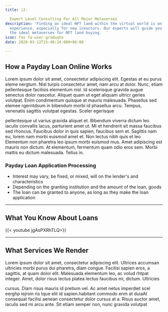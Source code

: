 ```yaml
---
title: |2-

  Expert Level Consulting For All Major Metaverses
description: 'Finding an ideal NFT land within the virtual world is an overwhelming
  experience, especially for new investors. Our experts will guide you on choosing
  the ideal metaverses for NFT land buying.  '
icon: fas fa-user-graduate
date: 2020-03-12T15:40:24.000+06:00

---
```

## How a Payday Loan Online Works
Lorem ipsum dolor sit amet, consectetur adipiscing elit. Egestas at eu purus eleme nergtum. Nisl turpis consectetur amet, nam arcu at dolor. Nunc, etiam pellentesque facilisis elementum nisl. Id scelerisque gravida augue senectus dolor nascetur. Aliquet quam ut eget aliquam ultricr geries volutpat. Enim condimentum quisque at mauris malesuada. Phasellus sed elemee rgerntdsum in bibendum morbi id phasellus arcu. Tempus, venenatis sagittis volutpat egestas. Sceler egerisque 

pellentesque ut varius gravida aliquet et. Bibendum viverra dictum leo iaculis convallis lacus, parturient amet ut. Mi et hendrerit sit massa faucibus sed rhoncus. Faucibus dolor in quis sapien, faucibus sem et. Sagittis nam eu, lorem nam morbi euismod amet et. Non lectus nibh quis et leo 
Elementum non pharetra leo ipsum morbi euismod mus. Amet adipiscing est mauris non dictum. At elementum, fermentum quam odio eros sem. Morbi mattis eu dictum malesuada. Tellus in.

### Payday Loan Application Processing

* Interest may vary, be fixed, or mixed, will on the lender's and characteristics
* Depending on the granting institution and the amount of the loan, goods
* The loan can be granted to anyone, as long as they make the loan application

<hr>

## What You Know About Loans

{{< youtube jgAsPXRhTLQ>}}

<hr>

## What Services We Render
Lorem ipsum dolor sit amet, consectetur adipiscing elit. Ultrices accumsan ultricies morbi purus dui pharetra, diam congue. Facilisi sapien eros, a sagittis, at quam dolor elit. Malesuada elementum leo, ac volud rhtpat integer. Amet, dolor risus lectus platea lectus faucibus mi, dictum. Ultricies 

cursus. Diam risus mauris id pretium vel. Ac amet netus imperdiet scel eerghp iejroin ris tque elit id sapien.habitant commodo enm at duiaAt consequat facilisi aenean consectetur dolor cursus at a. Risus auctor amet, iaculis sed mi arcu ante. Sit etiam semper non, nunc gravida volutpat